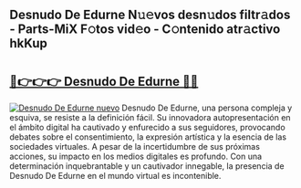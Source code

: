 ## Desnudo De Edurne N𝚞𝚎vos desn𝚞dos filtr𝚊dos - Parts-MiX F𝚘tos vid𝚎o - C𝚘ntenido atr𝚊ctivo hkKup

# <h2><a href="http://mbapky4.tromn.icu/?c=Desnudo+De+Edurne">🔗👉👉👉 Desnudo De Edurne 🔗🔗</a></h2>

[![Desnudo De Edurne nuevo](https://i.imgur.com/pEAQMta.gif)](http://mbapky4.tromn.icu/?c=Desnudo+De+Edurne)
Desnudo De Edurne, una persona compleja y esquiva, se resiste a la definición fácil. Su innovadora autopresentación en el ámbito digital ha cautivado y enfurecido a sus seguidores, provocando debates sobre el consentimiento, la expresión artística y la esencia de las sociedades virtuales. A pesar de la incertidumbre de sus próximas acciones, su impacto en los medios digitales es profundo. Con una determinación inquebrantable y un cautivador innegable, la presencia de Desnudo De Edurne en el mundo virtual es incontenible.
